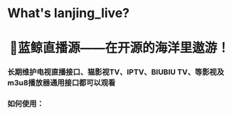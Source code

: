 # What's lanjing_live?
<h1 align="center">🐋蓝鲸直播源——在开源的海洋里遨游！</h1>
<h3 align="left">长期维护电视直播接口、猫影视TV、IPTV、BIUBIU TV、等影视及m3u8播放器通用接口都可以观看</h3>

<h3 align="left">如何使用：</h3>
<p align="left">
  
</p>
